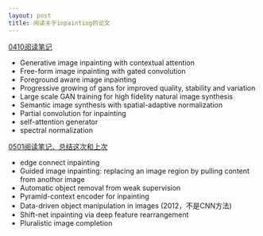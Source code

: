 ```yaml
---
layout: post
title: 阅读关于inpainting的论文
---
```


[0410阅读笔记](https://pan.baidu.com/s/12fdXcpDSoEYYhnaE46W7AA)
* Generative image inpainting with contextual attention
* Free-form image inpainting with gated convolution
* Foreground aware image inpainting
* Progressive growing of gans for improved quality, stability and variation
* Large scale GAN training for high fidelity natural image synthesis
* Semantic image synthesis with spatial-adaptive normalization
* Partial convolution for inpainting
* self-attention generator
* spectral normalization

[0501阅读笔记、总结这次和上次](https://pan.baidu.com/s/1NVONFwgDi_yQC64YmROhGQ)
* edge connect inpainting
* Guided image inpainting: replacing an image region by pulling content from anothor image
* Automatic object removal from weak supervision
* Pyramid-context encoder for inpainting
* Data-driven object manipulation in images (2012，不是CNN方法)
* Shift-net inpainting via deep feature rearrangement
* Pluralistic image completion
